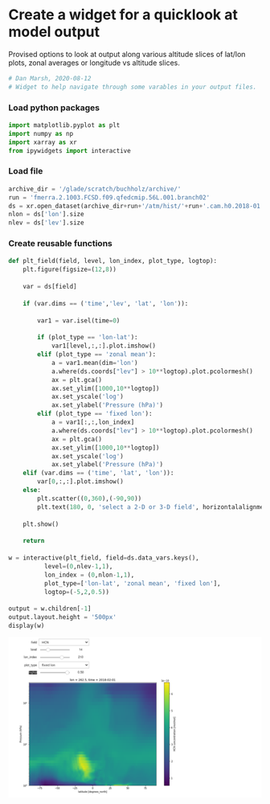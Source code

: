# Create a widget for a quicklook at model output
Provised options to look at output along various altitude slices of lat/lon plots, zonal averages or longitude vs altitude slices.

```python
# Dan Marsh, 2020-08-12
# Widget to help navigate through some varables in your output files.
```

### Load python packages


```python
import matplotlib.pyplot as plt
import numpy as np
import xarray as xr
from ipywidgets import interactive
```

### Load file


```python
archive_dir = '/glade/scratch/buchholz/archive/'
run = 'fmerra.2.1003.FCSD.f09.qfedcmip.56L.001.branch02'
ds = xr.open_dataset(archive_dir+run+'/atm/hist/'+run+'.cam.h0.2018-01.nc')
nlon = ds['lon'].size
nlev = ds['lev'].size
```

### Create reusable functions


```python
def plt_field(field, level, lon_index, plot_type, logtop):
    plt.figure(figsize=(12,8))
    
    var = ds[field]
    
    if (var.dims == ('time','lev', 'lat', 'lon')):
        
        var1 = var.isel(time=0)
        
        if (plot_type == 'lon-lat'):
            var1[level,:,:].plot.imshow()
        elif (plot_type == 'zonal mean'):
            a = var1.mean(dim='lon')
            a.where(ds.coords["lev"] > 10**logtop).plot.pcolormesh()
            ax = plt.gca()
            ax.set_ylim([1000,10**logtop])
            ax.set_yscale('log')
            ax.set_ylabel('Pressure (hPa)')
        elif (plot_type == 'fixed lon'):
            a = var1[:,:,lon_index]
            a.where(ds.coords["lev"] > 10**logtop).plot.pcolormesh()
            ax = plt.gca()
            ax.set_ylim([1000,10**logtop])
            ax.set_yscale('log')
            ax.set_ylabel('Pressure (hPa)')
    elif (var.dims == ('time', 'lat', 'lon')):
        var[0,:,:].plot.imshow()
    else:
        plt.scatter((0,360),(-90,90))
        plt.text(180, 0, 'select a 2-D or 3-D field', horizontalalignment='center')
    
    plt.show()
    
    return

w = interactive(plt_field, field=ds.data_vars.keys(), 
          level=(0,nlev-1,1),
          lon_index = (0,nlon-1,1),
          plot_type=['lon-lat', 'zonal mean', 'fixed lon'], 
          logtop=(-5,2,0.5))

output = w.children[-1]
output.layout.height = '500px'
display(w)
```


![png](images/widget_interactive_screenshot.png)

